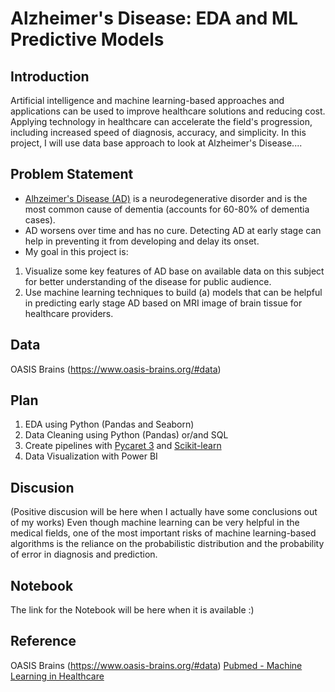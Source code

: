 # Alzheimer's Disease: EDA and ML Predictive Models
## Introduction
Artificial intelligence and machine learning-based approaches and applications can be used to improve healthcare solutions and reducing cost.
Applying technology in healthcare can accelerate the field's progression, including increased speed of diagnosis, accuracy, and simplicity. 
In this project, I will use data base approach to look at Alzheimer's Disease....

## Problem Statement
- [Alhzeimer's Disease (AD)](https://www.alz.org/alzheimers-dementia/what-is-alzheimers) is a neurodegenerative disorder and is the most common cause of dementia (accounts for 60-80% of dementia cases).
- AD worsens over time and has no cure. Detecting AD at early stage can help in preventing it from developing and delay its onset.
- My goal in this project is:
1. Visualize some key features of AD base on available data on this subject for better understanding of the disease for public audience.
2. Use machine learning techniques to build (a) models that can be helpful in predicting early stage AD based on MRI image of brain tissue for healthcare providers.

## Data
OASIS Brains (https://www.oasis-brains.org/#data)

## Plan
1. EDA using Python (Pandas and Seaborn)
2. Data Cleaning using Python (Pandas) or/and SQL
3. Create pipelines with [Pycaret 3](https://pycaret.org/) and [Scikit-learn](https://scikit-learn.org/stable/)
4. Data Visualization with Power BI

## Discusion
(Positive discusion will be here when I actually have some conclusions out of my works)
Even though machine learning can be very helpful in the medical fields, one of the most important risks of machine learning-based algorithms is the reliance on the probabilistic distribution and the probability of error in diagnosis and prediction.

## Notebook
The link for the Notebook will be here when it is available :)

## Reference
OASIS Brains (https://www.oasis-brains.org/#data)
[Pubmed - Machine Learning in Healthcare](https://www.ncbi.nlm.nih.gov/pmc/articles/PMC8822225/)

